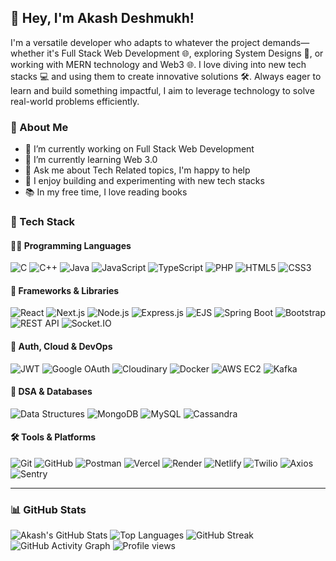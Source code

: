 ## 👋 Hey, I'm Akash Deshmukh!

I'm a versatile developer who adapts to whatever the project demands—whether it's Full Stack Web Development 🌐, exploring System Designs 🎨, or working with MERN technology and Web3 🌐. I love diving into new tech stacks 💻 and using them to create innovative solutions 🛠️. Always eager to learn and build something impactful, I aim to leverage technology to solve real-world problems efficiently.


### 📌 About Me

- 🔭 I’m currently working on Full Stack Web Development
- 🌱 I’m currently learning Web 3.0
- 💬 Ask me about Tech Related topics, I'm happy to help
- 🎨 I enjoy building and experimenting with new tech stacks
- 📚 In my free time, I love reading books


### 🚀 Tech Stack

#### 👨‍💻 Programming Languages
![C](https://img.shields.io/badge/C-A8B9CC?style=flat&logo=c&logoColor=white)
![C++](https://img.shields.io/badge/C++-00599C?style=flat&logo=c%2B%2B&logoColor=white)
![Java](https://img.shields.io/badge/Java-007396?style=flat&logo=java&logoColor=white)
![JavaScript](https://img.shields.io/badge/JavaScript-F7DF1E?style=flat&logo=javascript&logoColor=black)
![TypeScript](https://img.shields.io/badge/TypeScript-3178C6?style=flat&logo=typescript&logoColor=white)
![PHP](https://img.shields.io/badge/PHP-777BB4?style=flat&logo=php&logoColor=white)
![HTML5](https://img.shields.io/badge/HTML5-E34F26?style=flat&logo=html5&logoColor=white)
![CSS3](https://img.shields.io/badge/CSS3-1572B6?style=flat&logo=css3&logoColor=white)

#### 🧩 Frameworks & Libraries
![React](https://img.shields.io/badge/React-20232A?style=flat&logo=react&logoColor=61DAFB)
![Next.js](https://img.shields.io/badge/Next.js-000000?style=flat&logo=next.js&logoColor=white)
![Node.js](https://img.shields.io/badge/Node.js-339933?style=flat&logo=nodedotjs&logoColor=white)
![Express.js](https://img.shields.io/badge/Express.js-000000?style=flat&logo=express&logoColor=white)
![EJS](https://img.shields.io/badge/EJS-000?style=flat&logo=ejs&logoColor=white)
![Spring Boot](https://img.shields.io/badge/Spring%20Boot-6DB33F?style=flat&logo=spring-boot&logoColor=white)
![Bootstrap](https://img.shields.io/badge/Bootstrap-563D7C?style=flat&logo=bootstrap&logoColor=white)
![REST API](https://img.shields.io/badge/REST%20API-FF6F00?style=flat&logo=api&logoColor=white)
![Socket.IO](https://img.shields.io/badge/Socket.IO-010101?style=flat&logo=socket.io&logoColor=white)

#### 🔐 Auth, Cloud & DevOps
![JWT](https://img.shields.io/badge/JWT-000000?style=flat&logo=jsonwebtokens&logoColor=white)
![Google OAuth](https://img.shields.io/badge/Google%20OAuth-4285F4?style=flat&logo=google&logoColor=white)
![Cloudinary](https://img.shields.io/badge/Cloudinary-3448C5?style=flat&logo=cloudinary&logoColor=white)
![Docker](https://img.shields.io/badge/Docker-2496ED?style=flat&logo=docker&logoColor=white)
![AWS EC2](https://img.shields.io/badge/AWS%20EC2-FF9900?style=flat&logo=amazon-ec2&logoColor=white)
![Kafka](https://img.shields.io/badge/Kafka-231F20?style=flat&logo=apache-kafka&logoColor=white)

#### 🧠 DSA & Databases
![Data Structures](https://img.shields.io/badge/Data%20Structures-%23f48024?style=flat)
![MongoDB](https://img.shields.io/badge/MongoDB-47A248?style=flat&logo=mongodb&logoColor=white)
![MySQL](https://img.shields.io/badge/MySQL-4479A1?style=flat&logo=mysql&logoColor=white)
![Cassandra](https://img.shields.io/badge/Apache%20Cassandra-1287B1?style=flat&logo=apache-cassandra&logoColor=white)

#### 🛠️ Tools & Platforms
![Git](https://img.shields.io/badge/Git-F05032?style=flat&logo=git&logoColor=white)
![GitHub](https://img.shields.io/badge/GitHub-181717?style=flat&logo=github&logoColor=white)
![Postman](https://img.shields.io/badge/Postman-FF6C37?style=flat&logo=postman&logoColor=white)
![Vercel](https://img.shields.io/badge/Vercel-000000?style=flat&logo=vercel&logoColor=white)
![Render](https://img.shields.io/badge/Render-46E3B7?style=flat&logo=render&logoColor=white)
![Netlify](https://img.shields.io/badge/Netlify-00C7B7?style=flat&logo=netlify&logoColor=white)
![Twilio](https://img.shields.io/badge/Twilio-F22F46?style=flat&logo=twilio&logoColor=white)
![Axios](https://img.shields.io/badge/Axios-5A29E4?style=flat)
![Sentry](https://img.shields.io/badge/Sentry-362D59?style=flat&logo=sentry&logoColor=white)

---

### 📊 GitHub Stats

![Akash's GitHub Stats](https://github-readme-stats.vercel.app/api?username=Akash-75-76&show_icons=true&theme=radical)
![Top Languages](https://github-readme-stats.vercel.app/api/top-langs/?username=Akash-75-76&layout=compact&theme=radical)
![GitHub Streak](https://streak-stats.demolab.com?user=Akash-75-76&theme=dark&hide_border=true)
![GitHub Activity Graph](https://github-readme-activity-graph.vercel.app/graph?username=Akash-75-76&theme=dracula)
![Profile views](https://komarev.com/ghpvc/?username=akashdeshmukh&color=blue)





